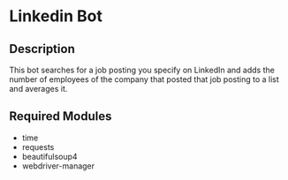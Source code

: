 # Linkedin Bot
## Description
This bot searches for a job posting you specify on LinkedIn and adds the number of employees of the company that posted that job posting to a list and averages it.

## Required Modules
* time
* requests
* beautifulsoup4
* webdriver-manager
